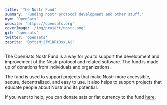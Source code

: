 ```yaml
---
title: 'The Nostr Fund'
summary: 'Funding nostr protocol development and other stuff.'
nym: 'OpenSats'
website: 'https://opensats.org'
coverImage: '/img/project/nostr.png'
git: 'opensats'
twitter: 'opensats'
zaprite: 'OoYtzNjilW1NRtDsxLAj'
---
```


The OpenSats Nostr Fund is a way for you to support the development and
improvement of the Nostr protocol and related software. The fund is made up of
donations from individuals and organizations.

The fund is used to support projects that make Nostr more accessible, secure,
decentralized, and easy to use. It also helps to support projects that educate
people about Nostr and its potential.

If you want to help, you can donate sats or fiat currency to the fund [here](#top).
